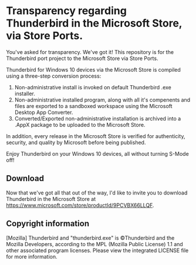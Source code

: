 # Transparency regarding Thunderbird in the Microsoft Store, via Store Ports.
You've asked for transparency. We've got it! This repository is for the Thunderbird port project to the Microsoft Store via Store Ports. 

Thunderbird for Windows 10 devices via the Microsoft Store is compiled using a three-step conversion process:
  1. Non-administrative install is invoked on default Thunderbird .exe installer.
  2. Non-administrative installed program, along with all it's compenents and files are exported to a sandboxed workspace using the Microsoft Desktop App Converter.
  3. Converted/Exported non-administrative installation is archived into a .AppX package to be uploaded to the Microsoft Store.
  
In addition, every release in the Microsoft Store is verified for authenticity, security, and quality by Microsoft before being published.

Enjoy Thunderbird on your Windows 10 devices, all without turning S-Mode off!

##  Download
Now that we've got all that out of the way, I'd like to invite you to download Thunderbird in the Microsoft Store at https://www.microsoft.com/store/productId/9PCVBX66LLQF.

## Copyright information
[Mozilla] Thunderbird and "thunderbird.exe" is ©Thunderbird and the Mozilla Developers, according to the MPL (Mozilla Public License) 1.1 and other associated program licenses. Please view the integrated LICENSE file for more information.
